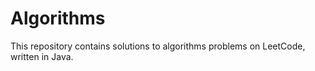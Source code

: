 # Algorithms
This repository contains solutions to algorithms problems on LeetCode, written in Java.
